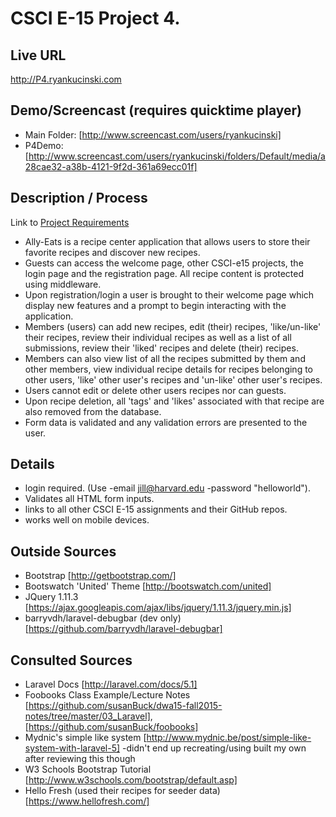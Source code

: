 # CSCI E-15 Project 4.

## Live URL
http://P4.ryankucinski.com

## Demo/Screencast (requires quicktime player)
* Main Folder: [http://www.screencast.com/users/ryankucinski]
* P4Demo: [http://www.screencast.com/users/ryankucinski/folders/Default/media/a28cae32-a38b-4121-9f2d-361a69ecc01f]

## Description / Process
Link to [Project Requirements](http://dwa15.com/Projects/P4)

* Ally-Eats is a recipe center application that allows users to store their favorite recipes and discover new recipes.
* Guests can access the welcome page, other CSCI-e15 projects, the login page and the registration page. All recipe content is protected using middleware.
* Upon registration/login a user is brought to their welcome page which display new features and a prompt to begin interacting with the application.
* Members (users) can add new recipes, edit (their) recipes, 'like/un-like' their recipes, review their individual recipes as well as a list of all submissions, review their 'liked' recipes and delete (their) recipes.
* Members can also view  list of all the recipes submitted by them and other members, view individual recipe details for recipes belonging to other users,  'like' other user's recipes and 'un-like' other user's recipes.
* Users cannot edit or delete other users recipes nor can guests.
* Upon recipe deletion, all 'tags' and 'likes' associated with that recipe are also removed from the database.
* Form data is validated and any validation errors are presented to the user.


## Details
* login required. (Use -email jill@harvard.edu -password "helloworld").
* Validates all HTML form inputs.
* links to all other CSCI E-15 assignments and their GitHub repos.
* works well on mobile devices.

## Outside Sources
* Bootstrap [http://getbootstrap.com/]
* Bootswatch 'United' Theme [http://bootswatch.com/united]
* JQuery 1.11.3 [https://ajax.googleapis.com/ajax/libs/jquery/1.11.3/jquery.min.js]
* barryvdh/laravel-debugbar (dev only) [https://github.com/barryvdh/laravel-debugbar]

## Consulted Sources
* Laravel Docs [http://laravel.com/docs/5.1]
* Foobooks Class Example/Lecture Notes [https://github.com/susanBuck/dwa15-fall2015-notes/tree/master/03_Laravel], [https://github.com/susanBuck/foobooks]
* Mydnic's simple like system [http://www.mydnic.be/post/simple-like-system-with-laravel-5] -didn't end up recreating/using built my own after reviewing this though
* W3 Schools Bootstrap Tutorial [http://www.w3schools.com/bootstrap/default.asp]
* Hello Fresh (used their recipes for seeder data) [https://www.hellofresh.com/]
